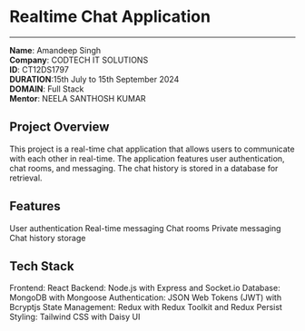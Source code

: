 # Realtime Chat Application
***
**Name**: Amandeep Singh  
**Company**: CODTECH IT SOLUTIONS  
**ID**: CT12DS1797  
**DURATION**:15th July to 15th September 2024   
**DOMAIN**: Full Stack  
**Mentor**: NEELA SANTHOSH KUMAR  


## Project Overview

This project is a real-time chat application that allows users to communicate with each other in real-time. The application features user authentication, chat rooms, and messaging. The chat history is stored in a database for retrieval.

## Features

User authentication
Real-time messaging
Chat rooms
Private messaging
Chat history storage

## Tech Stack
Frontend: React
Backend: Node.js with Express and Socket.io
Database: MongoDB with Mongoose
Authentication: JSON Web Tokens (JWT) with Bcryptjs
State Management: Redux with Redux Toolkit and Redux Persist
Styling: Tailwind CSS with Daisy UI

